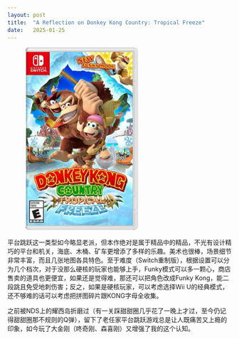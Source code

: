 ```yaml
---
layout: post
title:  "A Reflection on Donkey Kong Country: Tropical Freeze"
date:   2025-01-25
---
```

<figure><img src="/assets/img/20250125-donkey-kong-country-tropical-freeze_1.jpg" width="60%" /></figure>

平台跳跃这一类型如今略显老派，但本作绝对是属于精品中的精品，不光有设计精巧的平台和机关，海底、木桶、矿车更增添了多样的乐趣。美术也很棒，场景细节非常丰富，而且几张地图各具特色。至于难度（Switch重制版），根据设置可以分为几个档次，对于没那么硬核的玩家也能够上手，Funky模式可以多一颗心，商店售卖的道具也更便宜，如果还是觉得难，那还可以把角色改成Funky Kong，能二段跳且免受地刺伤害；反之，如果是硬核玩家，可以考虑选择Wii U的经典模式，还不够难的话可以考虑把拼图碎片跟KONG字母全收集。

之前被NDS上的耀西岛折磨过（有一关踩甜甜圈几乎花了一晚上才过，至今仍记得甜甜圈那不规则的Q弹），留下了老任家平台跳跃游戏总是让人既痛苦又上瘾的印象，如今玩了大金刚（咚奇刚、森喜刚）又增强了我的这个认知。

